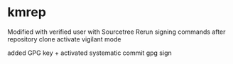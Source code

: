 # kmrep
Modified with verified user with Sourcetree
Rerun signing commands after repository clone
activate vigilant mode


added GPG key + activated systematic commit gpg sign